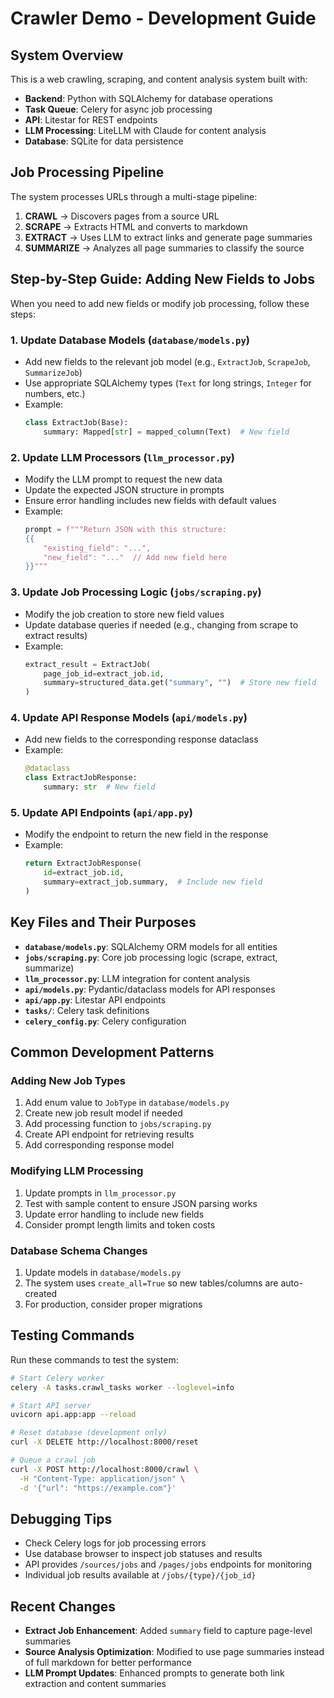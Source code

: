 # Crawler Demo - Development Guide

## System Overview

This is a web crawling, scraping, and content analysis system built with:

- **Backend**: Python with SQLAlchemy for database operations
- **Task Queue**: Celery for async job processing
- **API**: Litestar for REST endpoints
- **LLM Processing**: LiteLLM with Claude for content analysis
- **Database**: SQLite for data persistence

## Job Processing Pipeline

The system processes URLs through a multi-stage pipeline:

1. **CRAWL** → Discovers pages from a source URL
2. **SCRAPE** → Extracts HTML and converts to markdown
3. **EXTRACT** → Uses LLM to extract links and generate page summaries
4. **SUMMARIZE** → Analyzes all page summaries to classify the source

## Step-by-Step Guide: Adding New Fields to Jobs

When you need to add new fields or modify job processing, follow these steps:

### 1. Update Database Models (`database/models.py`)

- Add new fields to the relevant job model (e.g., `ExtractJob`, `ScrapeJob`, `SummarizeJob`)
- Use appropriate SQLAlchemy types (`Text` for long strings, `Integer` for numbers, etc.)
- Example:
  ```python
  class ExtractJob(Base):
      summary: Mapped[str] = mapped_column(Text)  # New field
  ```

### 2. Update LLM Processors (`llm_processor.py`)

- Modify the LLM prompt to request the new data
- Update the expected JSON structure in prompts
- Ensure error handling includes new fields with default values
- Example:
  ```python
  prompt = f"""Return JSON with this structure:
  {{
      "existing_field": "...",
      "new_field": "..."  // Add new field here
  }}"""
  ```

### 3. Update Job Processing Logic (`jobs/scraping.py`)

- Modify the job creation to store new field values
- Update database queries if needed (e.g., changing from scrape to extract results)
- Example:
  ```python
  extract_result = ExtractJob(
      page_job_id=extract_job.id,
      summary=structured_data.get("summary", "")  # Store new field
  )
  ```

### 4. Update API Response Models (`api/models.py`)

- Add new fields to the corresponding response dataclass
- Example:
  ```python
  @dataclass
  class ExtractJobResponse:
      summary: str  # New field
  ```

### 5. Update API Endpoints (`api/app.py`)

- Modify the endpoint to return the new field in the response
- Example:
  ```python
  return ExtractJobResponse(
      id=extract_job.id,
      summary=extract_job.summary,  # Include new field
  )
  ```

## Key Files and Their Purposes

- **`database/models.py`**: SQLAlchemy ORM models for all entities
- **`jobs/scraping.py`**: Core job processing logic (scrape, extract, summarize)
- **`llm_processor.py`**: LLM integration for content analysis
- **`api/models.py`**: Pydantic/dataclass models for API responses
- **`api/app.py`**: Litestar API endpoints
- **`tasks/`**: Celery task definitions
- **`celery_config.py`**: Celery configuration

## Common Development Patterns

### Adding New Job Types

1. Add enum value to `JobType` in `database/models.py`
2. Create new job result model if needed
3. Add processing function to `jobs/scraping.py`
4. Create API endpoint for retrieving results
5. Add corresponding response model

### Modifying LLM Processing

1. Update prompts in `llm_processor.py`
2. Test with sample content to ensure JSON parsing works
3. Update error handling to include new fields
4. Consider prompt length limits and token costs

### Database Schema Changes

1. Update models in `database/models.py`
2. The system uses `create_all=True` so new tables/columns are auto-created
3. For production, consider proper migrations

## Testing Commands

Run these commands to test the system:

```bash
# Start Celery worker
celery -A tasks.crawl_tasks worker --loglevel=info

# Start API server
uvicorn api.app:app --reload

# Reset database (development only)
curl -X DELETE http://localhost:8000/reset

# Queue a crawl job
curl -X POST http://localhost:8000/crawl \
  -H "Content-Type: application/json" \
  -d '{"url": "https://example.com"}'
```

## Debugging Tips

- Check Celery logs for job processing errors
- Use database browser to inspect job statuses and results
- API provides `/sources/jobs` and `/pages/jobs` endpoints for monitoring
- Individual job results available at `/jobs/{type}/{job_id}`

## Recent Changes

- **Extract Job Enhancement**: Added `summary` field to capture page-level summaries
- **Source Analysis Optimization**: Modified to use page summaries instead of full markdown for better performance
- **LLM Prompt Updates**: Enhanced prompts to generate both link extraction and content summaries
